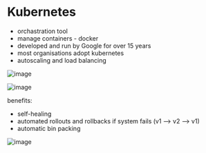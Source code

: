 # Kubernetes

- orchastration tool
- manage containers - docker
- developed and run by Google for over 15 years
- most organisations adopt kubernetes
- autoscaling and load balancing


![image](https://user-images.githubusercontent.com/88186581/135854674-21d46186-a46b-45c4-9585-3a2df4f58eb2.png)



![image](https://user-images.githubusercontent.com/88186581/135854776-2257d805-20e7-4aa3-93b2-6f9294321141.png)

benefits:
- self-healing
- automated rollouts and rollbacks if system fails (v1 --> v2 --> v1)
- automatic bin packing


![image](https://user-images.githubusercontent.com/88186581/135855301-3ca1cd63-bbc6-42fb-ba01-033e14735678.png)





